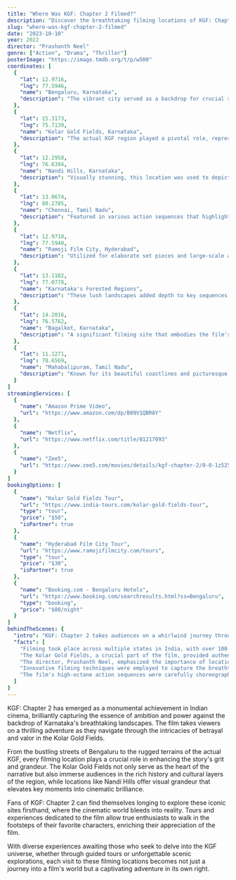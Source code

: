 ```yaml
---
title: "Where Was KGF: Chapter 2 Filmed?"
description: "Discover the breathtaking filming locations of KGF: Chapter 2, where riveting storytelling meets stunning landscapes in this blockbuster hit."
slug: "where-was-kgf-chapter-2-filmed"
date: "2023-10-10"
year: 2022
director: "Prashanth Neel"
genre: ["Action", "Drama", "Thriller"]
posterImage: "https://image.tmdb.org/t/p/w500"
coordinates: [
  { 
    "lat": 12.9716, 
    "lng": 77.5946, 
    "name": "Bengaluru, Karnataka", 
    "description": "The vibrant city served as a backdrop for crucial scenes involving political drama and power struggles."
  },
  { 
    "lat": 15.3173, 
    "lng": 75.7139, 
    "name": "Kolar Gold Fields, Karnataka", 
    "description": "The actual KGF region played a pivotal role, representing the gritty and historical essence of the narrative."
  },
  { 
    "lat": 12.2958, 
    "lng": 76.6394, 
    "name": "Nandi Hills, Karnataka", 
    "description": "Visually stunning, this location was used to depict serene yet dramatic moments in the film."
  },
  { 
    "lat": 13.0674, 
    "lng": 80.2785, 
    "name": "Chennai, Tamil Nadu", 
    "description": "Featured in various action sequences that highlight the film's intense storyline."
  },
  { 
    "lat": 12.9710, 
    "lng": 77.5940, 
    "name": "Ramoji Film City, Hyderabad", 
    "description": "Utilized for elaborate set pieces and large-scale action scenes."
  },
  { 
    "lat": 13.1102, 
    "lng": 77.0778, 
    "name": "Karnataka's Forested Regions", 
    "description": "These lush landscapes added depth to key sequences, enhancing the film's adventurous elements."
  },
  { 
    "lat": 14.2016, 
    "lng": 76.5762, 
    "name": "Bagalkot, Karnataka", 
    "description": "A significant filming site that embodies the film's rugged narrative and historical significance."
  },
  { 
    "lat": 11.1271, 
    "lng": 78.6569, 
    "name": "Mahabalipuram, Tamil Nadu", 
    "description": "Known for its beautiful coastlines and picturesque views, adding to the storyline's visual splendor."
  }
]
streamingServices: [
  {
    "name": "Amazon Prime Video",
    "url": "https://www.amazon.com/dp/B09V1QBR8Y"
  },
  {
    "name": "Netflix",
    "url": "https://www.netflix.com/title/81217093"
  },
  {
    "name": "Zee5",
    "url": "https://www.zee5.com/movies/details/kgf-chapter-2/0-0-1z5259960"
  }
]
bookingOptions: [
  {
    "name": "Kolar Gold Fields Tour",
    "url": "https://www.india-tours.com/kolar-gold-fields-tour",
    "type": "tour",
    "price": "$50",
    "isPartner": true
  },
  {
    "name": "Hyderabad Film City Tour",
    "url": "https://www.ramojifilmcity.com/tours",
    "type": "tour",
    "price": "$30",
    "isPartner": true
  },
  {
    "name": "Booking.com - Bengaluru Hotels",
    "url": "https://www.booking.com/searchresults.html?ss=Bengaluru",
    "type": "booking",
    "price": "$80/night"
  }
]
behindTheScenes: {
  "intro": "KGF: Chapter 2 takes audiences on a whirlwind journey through the high-stakes world of gold mines, power, and revenge, set against the rich backdrop of Karnataka's stunning landscapes. The film not only captivates with its gripping storyline and powerful performances but also showcases the diverse filming locations that enhance its visual narrative.",
  "facts": [
    "Filming took place across multiple states in India, with over 100 locations chosen for their cinematic potential.",
    "The Kolar Gold Fields, a crucial part of the film, provided authenticity to the historical narrative woven throughout the storyline.",
    "The director, Prashanth Neel, emphasized the importance of location in driving the emotional depth of the characters’ journeys.",
    "Innovative filming techniques were employed to capture the breathtaking landscapes, merging action with scenic beauty.",
    "The film's high-octane action sequences were carefully choreographed to ensure their grand scale is matched by the stunning vistas."
  ]
}
---
```


<KGFChapter2Guide />

KGF: Chapter 2 has emerged as a monumental achievement in Indian cinema, brilliantly capturing the essence of ambition and power against the backdrop of Karnataka's breathtaking landscapes. The film takes viewers on a thrilling adventure as they navigate through the intricacies of betrayal and valor in the Kolar Gold Fields.

From the bustling streets of Bengaluru to the rugged terrains of the actual KGF, every filming location plays a crucial role in enhancing the story's grit and grandeur. The Kolar Gold Fields not only serve as the heart of the narrative but also immerse audiences in the rich history and cultural layers of the region, while locations like Nandi Hills offer visual grandeur that elevates key moments into cinematic brilliance.

Fans of KGF: Chapter 2 can find themselves longing to explore these iconic sites firsthand, where the cinematic world bleeds into reality. Tours and experiences dedicated to the film allow true enthusiasts to walk in the footsteps of their favorite characters, enriching their appreciation of the film.

With diverse experiences awaiting those who seek to delve into the KGF universe, whether through guided tours or unforgettable scenic explorations, each visit to these filming locations becomes not just a journey into a film's world but a captivating adventure in its own right.